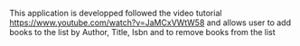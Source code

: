 This application is developped followed the video tutorial https://www.youtube.com/watch?v=JaMCxVWtW58 and allows user to add books to the list by Author, Title, Isbn and to remove books from the list
